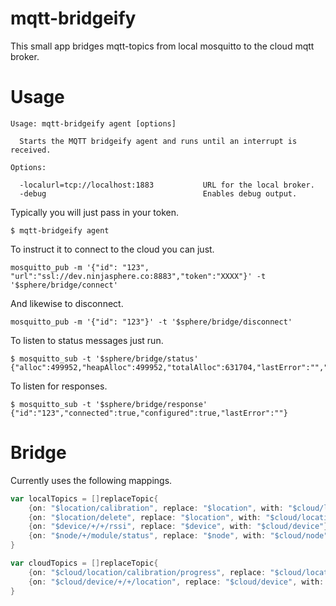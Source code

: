 # mqtt-bridgeify

This small app bridges mqtt-topics from local mosquitto to the cloud mqtt broker.

# Usage

```
Usage: mqtt-bridgeify agent [options]

  Starts the MQTT bridgeify agent and runs until an interrupt is received.

Options:

  -localurl=tcp://localhost:1883           URL for the local broker.
  -debug                                   Enables debug output.
```

Typically you will just pass in your token.

```
$ mqtt-bridgeify agent
```

To instruct it to connect to the cloud you can just.

```
mosquitto_pub -m '{"id": "123", "url":"ssl://dev.ninjasphere.co:8883","token":"XXXX"}' -t '$sphere/bridge/connect'
```

And likewise to disconnect.

```
mosquitto_pub -m '{"id": "123"}' -t '$sphere/bridge/disconnect'
```

To listen to status messages just run.

```
$ mosquitto_sub -t '$sphere/bridge/status'
{"alloc":499952,"heapAlloc":499952,"totalAlloc":631704,"lastError":"","connected":true,"configured":true,"count":0}
```

To listen for responses.

```
$ mosquitto_sub -t '$sphere/bridge/response'
{"id":"123","connected":true,"configured":true,"lastError":""}
```

# Bridge

Currently uses the following mappings.

```go
var localTopics = []replaceTopic{
	{on: "$location/calibration", replace: "$location", with: "$cloud/location"},
	{on: "$location/delete", replace: "$location", with: "$cloud/location"},
	{on: "$device/+/+/rssi", replace: "$device", with: "$cloud/device"},
	{on: "$node/+/module/status", replace: "$node", with: "$cloud/node"},
}

var cloudTopics = []replaceTopic{
	{on: "$cloud/location/calibration/progress", replace: "$cloud/location", with: "$location"},
	{on: "$cloud/device/+/+/location", replace: "$cloud/device", with: "$device"},
}
```

